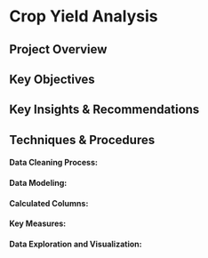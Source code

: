# Crop Yield Analysis

## Project Overview

## Key Objectives

## Key Insights & Recommendations

## Techniques & Procedures

#### Data Cleaning Process:

#### Data Modeling:

#### Calculated Columns:

#### Key Measures:

#### Data Exploration and Visualization:

